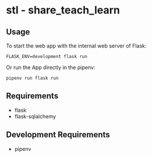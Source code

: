 # stl - share_teach_learn


## Usage
To start the web app with the internal web server of Flask:

    FLASK_ENV=development flask run

Or run the App directly in the pipenv:

    pipenv run flask run


## Requirements
* flask
* flask-sqlalchemy

## Development Requirements
* pipenv
